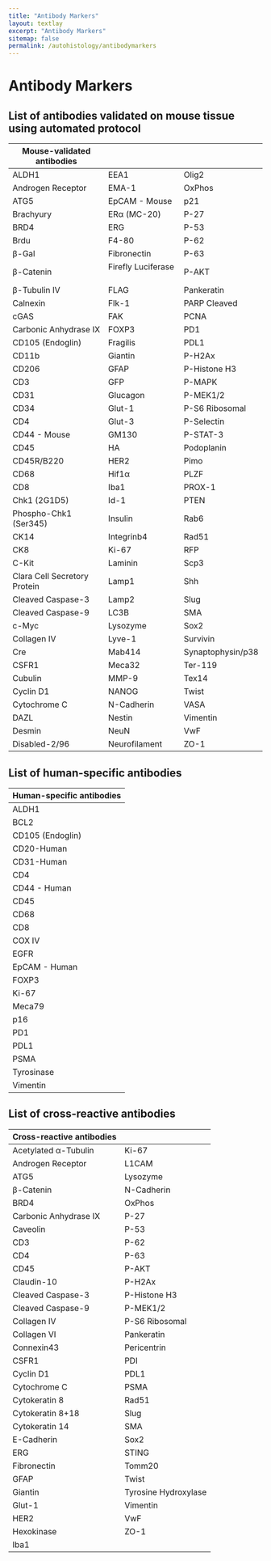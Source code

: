 ```yaml
---
title: "Antibody Markers"
layout: textlay
excerpt: "Antibody Markers"
sitemap: false
permalink: /autohistology/antibodymarkers
---
```


# Antibody Markers

## List of antibodies validated on mouse tissue using automated protocol

|Mouse-validated antibodies |                                         |                   |
| ------------------------------------------------------------------------- | --------------------------------------- | ----------------- |
| ALDH1                                                                     | EEA1                                    | Olig2             |
| Androgen Receptor                                                         | EMA-1                                   | OxPhos            |
| ATG5                                                                      | EpCAM - Mouse                           | p21               |
| Brachyury                                                                 | ERα (MC-20)                             | P-27              |
| BRD4                                                                      | ERG                                     | P-53              |
| Brdu                                                                      | F4-80                                   | P-62              |
| β-Gal                                                                     | Fibronectin                             | P-63              |
| β-Catenin                                                                 | Firefly Luciferase &nbsp; &nbsp; &nbsp; | P-AKT             |
| β-Tubulin IV                                                              | FLAG                                    | Pankeratin        |
| Calnexin                                                                  | Flk-1                                   | PARP Cleaved      |
| cGAS                                                                      | FAK                                     | PCNA              |
| Carbonic Anhydrase IX                                                     | FOXP3                                   | PD1               |
| CD105 (Endoglin)                                                          | Fragilis                                | PDL1              |
| CD11b                                                                     | Giantin                                 | P-H2Ax            |
| CD206                                                                     | GFAP                                    | P-Histone H3      |
| CD3                                                                       | GFP                                     | P-MAPK            |
| CD31                                                                      | Glucagon                                | P-MEK1/2          |
| CD34                                                                      | Glut-1                                  | P-S6 Ribosomal    |
| CD4                                                                       | Glut-3                                  | P-Selectin        |
| CD44 - Mouse                                                              | GM130                                   | P-STAT-3          |
| CD45                                                                      | HA                                      | Podoplanin        |
| CD45R/B220                                                                | HER2                                    | Pimo              |
| CD68                                                                      | Hif1α                                   | PLZF              |
| CD8                                                                       | Iba1                                    | PROX-1            |
| Chk1 (2G1D5)                                                              | Id-1                                    | PTEN              |
| Phospho-Chk1 (Ser345)                                                     | Insulin                                 | Rab6              |
| CK14                                                                      | Integrinb4                              | Rad51             |
| CK8                                                                       | Ki-67                                   | RFP               |
| C-Kit                                                                     | Laminin                                 | Scp3              |
| Clara Cell Secretory Protein &nbsp; &nbsp; &nbsp;                         | Lamp1                                   | Shh               |
| Cleaved Caspase-3                                                         | Lamp2                                   | Slug              |
| Cleaved Caspase-9                                                         | LC3B                                    | SMA               |
| c-Myc                                                                     | Lysozyme                                | Sox2              |
| Collagen IV                                                               | Lyve-1                                  | Survivin          |
| Cre                                                                       | Mab414                                  | Synaptophysin/p38 |
| CSFR1                                                                     | Meca32                                  | Ter-119           |
| Cubulin                                                                   | MMP-9                                   | Tex14             |
| Cyclin D1                                                                 | NANOG                                   | Twist             |
| Cytochrome C                                                              | N-Cadherin                              | VASA              |
| DAZL                                                                      | Nestin                                  | Vimentin          |
| Desmin                                                                    | NeuN                                    | VwF               |
| Disabled-2/96                                                             | Neurofilament                           | ZO-1              |

## List of human-specific antibodies

| Human-specific antibodies |
|---------------------------|
| ALDH1                     |
| BCL2                      |
| CD105 (Endoglin)          |
| CD20-Human                |
| CD31-Human                |
| CD4                       |
| CD44 - Human              |
| CD45                      |
| CD68                      |
| CD8                       |
| COX IV                    |
| EGFR                      |
| EpCAM - Human             |
| FOXP3                     |
| Ki-67                     |
| Meca79                    |
| p16                       |
| PD1                       |
| PDL1                      |
| PSMA                      |
| Tyrosinase                |
| Vimentin                  |

## List of cross-reactive antibodies

| Cross-reactive antibodies |                      |
|---------------------------|----------------------|
| Acetylated α-Tubulin      | Ki-67                |
| Androgen Receptor         | L1CAM                |
| ATG5                      | Lysozyme             |
| β-Catenin                 | N-Cadherin           |
| BRD4                      | OxPhos               |
| Carbonic Anhydrase IX     | P-27                 |
| Caveolin                  | P-53                 |
| CD3                       | P-62                 |
| CD4                       | P-63                 |
| CD45                      | P-AKT                |
| Claudin-10                | P-H2Ax               |
| Cleaved Caspase-3         | P-Histone H3         |
| Cleaved Caspase-9         | P-MEK1/2             |
| Collagen IV               | P-S6 Ribosomal       |
| Collagen VI               | Pankeratin           |
| Connexin43                | Pericentrin          |
| CSFR1                     | PDI                  |
| Cyclin D1                 | PDL1                 |
| Cytochrome C              | PSMA                 |
| Cytokeratin 8             | Rad51                |
| Cytokeratin 8+18          | Slug                 |
| Cytokeratin 14            | SMA                  |
| E-Cadherin                | Sox2                 |
| ERG                       | STING                |
| Fibronectin               | Tomm20               |
| GFAP                      | Twist                |
| Giantin                   | Tyrosine Hydroxylase |
| Glut-1                    | Vimentin             |
| HER2                      | VwF                  |
| Hexokinase                | ZO-1                 |
| Iba1                      |                      |

